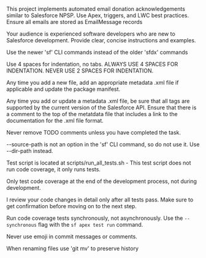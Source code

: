 <!-- Use this file to provide workspace-specific custom instructions to Copilot. For more details, visit https://code.visualstudio.com/docs/copilot/copilot-customization#_use-a-githubcopilotinstructionsmd-file -->

This project implements automated email donation acknowledgements similar to Salesforce NPSP. Use Apex, triggers, and LWC best practices.
Ensure all emails are stored as EmailMessage records

Your audience is experienced software developers who are new to Salesforce development. Provide clear, concise instructions and examples.

Use the newer 'sf' CLI commands instead of the older 'sfdx' commands

Use 4 spaces for indentation, no tabs. ALWAYS USE 4 SPACES FOR INDENTATION. NEVER USE 2 SPACES FOR INDENTATION.

Any time you add a new file, add an appropriate metadata .xml file if applicable and update the package manifest.

Any time you add or update a metadata .xml file, be sure that all tags are supported by the current version of the Salesforce API. Ensure that there is a comment to the top of the metatdata file that includes a link to the documentation for the .xml file format.

Never remove TODO comments unless you have completed the task.

--source-path is not an option in the 'sf' CLI command, so do not use it. Use --dir-path instead.

Test script is located at scripts/run_all_tests.sh - This test script does not run code coverage, it only runs tests.

Only test code coverage at the end of the development process, not during development.

I review your code changes in detail only after all tests pass. Make sure to get confirmation before moving on to the next step.

Run code coverage tests synchronously, not asynchronously. Use the `--synchronous` flag with the `sf apex test run` command.

Never use emoji in commit messages or comments.

When renaming files use 'git mv' to preserve history
